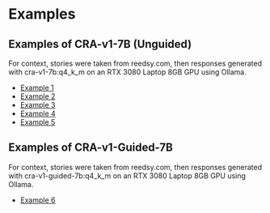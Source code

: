 # Examples

## Examples of CRA-v1-7B (Unguided)
For context, stories were taken from reedsy.com, then responses generated with cra-v1-7b:q4_k_m on an RTX 3080 Laptop 8GB GPU using Ollama.

- [Example 1](./example-1.md)
- [Example 2](./example-2.md)
- [Example 3](./example-3.md)
- [Example 4](./example-4.md)
- [Example 5](./example-5.md)

## Examples of CRA-v1-Guided-7B 
For context, stories were taken from reedsy.com, then responses generated with cra-v1-guided-7b:q4_k_m on an RTX 3080 Laptop 8GB GPU using Ollama.

- [Example 6](./example-6.md)
